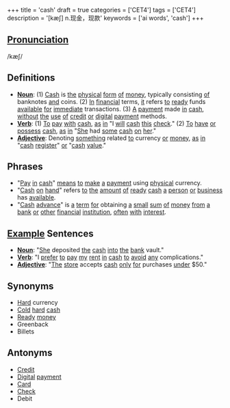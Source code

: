 +++
title = 'cash'
draft = true
categories = ['CET4']
tags = ['CET4']
description = '[kæ∫] n.现金，现款'
keywords = ['ai words', 'cash']
+++

## [Pronunciation](/post/pronunciation/)
/kæʃ/

## Definitions
- **[Noun](/post/noun/)**: (1) [Cash](/post/cash/) is [the](/post/the/) [physical](/post/physical/) [form](/post/form/) [of](/post/of/) [money](/post/money/), typically consisting [of](/post/of/) banknotes [and](/post/and/) coins. (2) [In](/post/in/) [financial](/post/financial/) terms, [it](/post/it/) refers [to](/post/to/) [ready](/post/ready/) funds [available](/post/available/) [for](/post/for/) [immediate](/post/immediate/) transactions. (3) [A](/post/a/) [payment](/post/payment/) made [in](/post/in/) [cash](/post/cash/), [without](/post/without/) [the](/post/the/) [use](/post/use/) [of](/post/of/) [credit](/post/credit/) [or](/post/or/) [digital](/post/digital/) [payment](/post/payment/) methods.
- **[Verb](/post/verb/)**: (1) [To](/post/to/) [pay](/post/pay/) [with](/post/with/) [cash](/post/cash/), [as](/post/as/) [in](/post/in/) "I [will](/post/will/) [cash](/post/cash/) [this](/post/this/) [check](/post/check/)." (2) [To](/post/to/) [have](/post/have/) [or](/post/or/) [possess](/post/possess/) [cash](/post/cash/), [as](/post/as/) [in](/post/in/) "[She](/post/she/) had [some](/post/some/) [cash](/post/cash/) [on](/post/on/) [her](/post/her/)."
- **[Adjective](/post/adjective/)**: Denoting [something](/post/something/) related [to](/post/to/) currency [or](/post/or/) [money](/post/money/), [as](/post/as/) [in](/post/in/) "[cash](/post/cash/) [register](/post/register/)" [or](/post/or/) "[cash](/post/cash/) [value](/post/value/)."

## Phrases
- "[Pay](/post/pay/) [in](/post/in/) [cash](/post/cash/)" [means](/post/means/) [to](/post/to/) [make](/post/make/) [a](/post/a/) [payment](/post/payment/) using [physical](/post/physical/) currency.
- "[Cash](/post/cash/) [on](/post/on/) [hand](/post/hand/)" refers [to](/post/to/) [the](/post/the/) [amount](/post/amount/) [of](/post/of/) [ready](/post/ready/) [cash](/post/cash/) [a](/post/a/) [person](/post/person/) [or](/post/or/) [business](/post/business/) has [available](/post/available/).
- "[Cash](/post/cash/) [advance](/post/advance/)" is [a](/post/a/) [term](/post/term/) [for](/post/for/) obtaining [a](/post/a/) [small](/post/small/) [sum](/post/sum/) [of](/post/of/) [money](/post/money/) [from](/post/from/) [a](/post/a/) [bank](/post/bank/) [or](/post/or/) [other](/post/other/) [financial](/post/financial/) [institution](/post/institution/), [often](/post/often/) [with](/post/with/) [interest](/post/interest/).

## [Example](/post/example/) Sentences
- **[Noun](/post/noun/)**: "[She](/post/she/) deposited [the](/post/the/) [cash](/post/cash/) [into](/post/into/) [the](/post/the/) [bank](/post/bank/) vault."
- **[Verb](/post/verb/)**: "I [prefer](/post/prefer/) [to](/post/to/) [pay](/post/pay/) [my](/post/my/) [rent](/post/rent/) [in](/post/in/) [cash](/post/cash/) [to](/post/to/) [avoid](/post/avoid/) [any](/post/any/) complications."
- **[Adjective](/post/adjective/)**: "[The](/post/the/) [store](/post/store/) accepts [cash](/post/cash/) [only](/post/only/) [for](/post/for/) purchases [under](/post/under/) $50."

## Synonyms
- [Hard](/post/hard/) currency
- [Cold](/post/cold/) [hard](/post/hard/) [cash](/post/cash/)
- [Ready](/post/ready/) [money](/post/money/)
- Greenback
- Billets

## Antonyms
- [Credit](/post/credit/)
- [Digital](/post/digital/) [payment](/post/payment/)
- [Card](/post/card/)
- [Check](/post/check/)
- Debit
